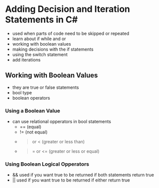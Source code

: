 # Adding Decision and Iteration Statements in C\#

- used when parts of code need to be skipped or repeated
- learn about if while and or
- working with boolean values
- making decisions with the if statements
- using the switch statement
- add iterations

## Working with Boolean Values

- they are true or false statements
- bool type
- boolean operators

### Using a Boolean Value

- can use relational opperators in bool statements
    - == (equal)
    - != (not equal)
    - > or < (greater or less than)
    - >= or <= (greater or less or equal)

### Using Boolean Logical Opperators

- && used if you want true to be returned if both statements return true
- || used if you want true to be returned if either return true